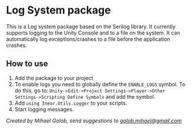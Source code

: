# Log System package

This is a Log system package based on the Serilog library. It currently supports logging to 
the Unity Console and to a file on the system. It can automatically log exceptions/crashes to
a file before the application crashes.

## How to use
1. Add the package to your project
2. To enable logs you need to globally define the `ENABLE_LOGS` symbol. To do this, go to: `Unity->Edit->Project Settings->Player->Other Settings->Scripting Define Symbols` and add the symbol.
3. Add `using Ineor.Utils.Logger` to your scripts.
4. Start logging messages.

*Created by Mihael Golob,
send suggestions to golob.mihael@gmail.com*
